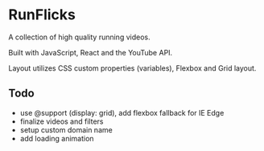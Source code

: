 # RunFlicks

A collection of high quality running videos.

Built with JavaScript, React and the YouTube API.

Layout utilizes CSS custom properties (variables), Flexbox and Grid layout.

## Todo

- use @support (display: grid), add flexbox fallback for IE Edge
- finalize videos and filters
- setup custom domain name
- add loading animation
